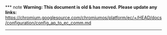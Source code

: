 *** note
**Warning: This document is old & has moved.  Please update any links:**<br>
https://chromium.googlesource.com/chromiumos/platform/ec/+/HEAD/docs/configuration/config_ap_to_ec_comm.md
***

